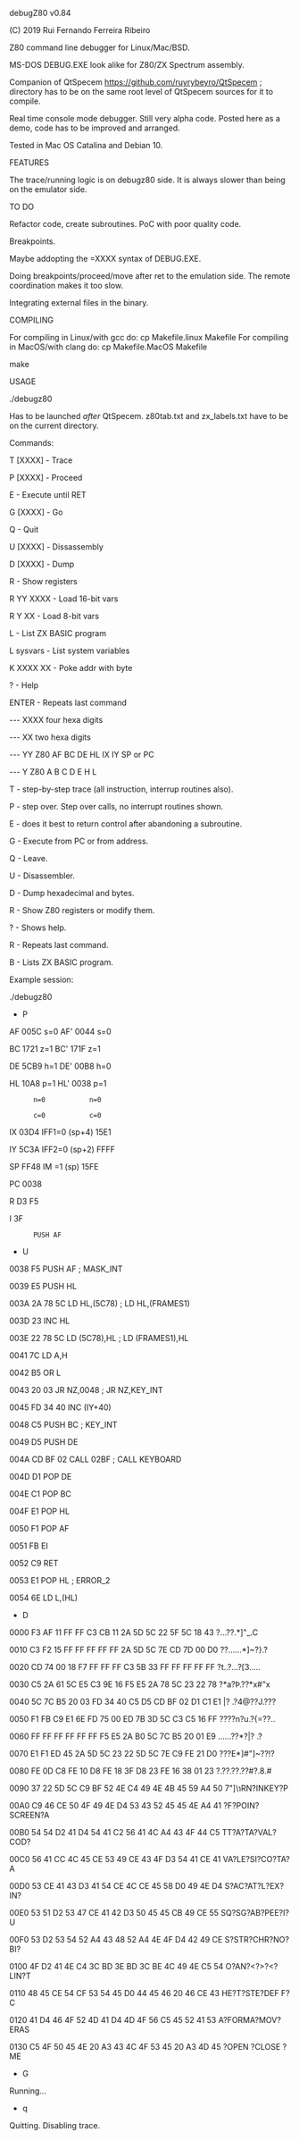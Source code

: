 
debugZ80 v0.84

(C) 2019 Rui Fernando Ferreira Ribeiro

Z80 command line debugger for Linux/Mac/BSD.

MS-DOS DEBUG.EXE look alike for Z80/ZX Spectrum assembly.

Companion of QtSpecem https://github.com/ruyrybeyro/QtSpecem ; directory has to be on the same root level of QtSpecem sources for it to compile.

Real time console mode debugger. Still very alpha code. Posted here as a demo, code has to be improved and arranged.

Tested in Mac OS Catalina and Debian 10.


FEATURES

The trace/running logic is on debugz80 side. It is always slower than being on the emulator side.

TO DO

Refactor code, create subroutines. PoC with poor quality code.

Breakpoints.

Maybe addopting the =XXXX syntax of DEBUG.EXE.

Doing breakpoints/proceed/move after ret to the emulation side. The remote coordination makes it too slow.

Integrating external files in the binary.

COMPILING

For compiling in Linux/with gcc   do: cp Makefile.linux Makefile
For compiling in MacOS/with clang do: cp Makefile.MacOS Makefile

make

USAGE

./debugz80

Has to be launched *after* QtSpecem. z80tab.txt	and zx_labels.txt have to be on the current directory.

Commands:
   
 T [XXXX]  - Trace

 P [XXXX]  - Proceed

 E         - Execute until RET

 G [XXXX]  - Go

 Q         - Quit

 U [XXXX]  - Dissassembly

 D [XXXX]  - Dump

 R         - Show registers

 R YY XXXX - Load 16-bit vars

 R Y XX    - Load 8-bit vars

 L         - List ZX BASIC program

 L sysvars - List system variables

 K XXXX XX  - Poke addr with byte

 ?         - Help

 ENTER     - Repeats last command

 --- XXXX four hexa digits

 --- XX   two  hexa digits

 --- YY   Z80 AF BC DE HL IX IY SP or PC

 --- Y    Z80 A B C D E H L


T - step-by-step trace (all instruction, interrup routines also).

P - step over. Step over calls, no interrupt routines shown.

E - does it best to return control after abandoning a subroutine.

G - Execute from PC or from address.

Q - Leave.

U - Disassembler.

D - Dump hexadecimal and bytes.

R - Show Z80 registers or modify them.

? - Shows help.

R - Repeats last command.

B - Lists ZX BASIC program.

Example session:

./debugz80 

- P
                            
 AF 005C  s=0  AF' 0044 s=0 

 BC 1721  z=1  BC' 171F z=1 

 DE 5CB9  h=1  DE' 00B8 h=0 

 HL 10A8  p=1  HL' 0038 p=1 

          n=0           n=0 

          c=0           c=0 
                            
 IX 03D4 IFF1=0 (sp+4) 15E1 

 IY 5C3A IFF2=0 (sp+2) FFFF 

 SP FF48 IM  =1 (sp)   15FE 

 PC 0038                    

 R  D3    F5                

 I  3F                      

          PUSH AF           
                            
- U

0038 F5             PUSH	AF ; MASK_INT   

0039 E5             PUSH	HL

003A 2A 78 5C       LD	HL,(5C78) ; LD	HL,(FRAMES1)

003D 23             INC	HL

003E 22 78 5C       LD	(5C78),HL ; LD	(FRAMES1),HL

0041 7C             LD	A,H

0042 B5             OR	L

0043 20 03          JR	NZ,0048 ; JR	NZ,KEY_INT

0045 FD 34 40       INC	(IY+40)

0048 C5             PUSH	BC ; KEY_INT   

0049 D5             PUSH	DE

004A CD BF 02       CALL	02BF ; CALL	KEYBOARD

004D D1             POP	DE

004E C1             POP	BC

004F E1             POP	HL

0050 F1             POP	AF

0051 FB             EI

0052 C9             RET

0053 E1             POP	HL ; ERROR_2   

0054 6E             LD	L,(HL)

- D

 0000 F3 AF 11 FF FF C3 CB 11 2A 5D 5C 22 5F 5C 18 43 ?...??.*]\"_\.C 

 0010 C3 F2 15 FF FF FF FF FF 2A 5D 5C 7E CD 7D 00 D0 ??......*]\~?}.? 

 0020 CD 74 00 18 F7 FF FF FF C3 5B 33 FF FF FF FF FF ?t..?...?[3..... 

 0030 C5 2A 61 5C E5 C3 9E 16 F5 E5 2A 78 5C 23 22 78 ?*a\?Þ.??*x\#"x 

 0040 5C 7C B5 20 03 FD 34 40 C5 D5 CD BF 02 D1 C1 E1 \|? .?4@??Ϳ.??? 

 0050 F1 FB C9 E1 6E FD 75 00 ED 7B 3D 5C C3 C5 16 FF ????n?u.?{=\??.. 

 0060 FF FF FF FF FF FF F5 E5 2A B0 5C 7C B5 20 01 E9 ......??*?\|? .? 

 0070 E1 F1 ED 45 2A 5D 5C 23 22 5D 5C 7E C9 FE 21 D0 ???E*]\#"]\~??!? 

 0080 FE 0D C8 FE 10 D8 FE 18 3F D8 23 FE 16 38 01 23 ?.??.??.??#?.8.# 

 0090 37 22 5D 5C C9 BF 52 4E C4 49 4E 4B 45 59 A4 50 7"]\ɿRN?INKEY?P 

 00A0 C9 46 CE 50 4F 49 4E D4 53 43 52 45 45 4E A4 41 ?F?POIN?SCREEN?A 

 00B0 54 54 D2 41 D4 54 41 C2 56 41 4C A4 43 4F 44 C5 TT?A?TA?VAL?COD? 

 00C0 56 41 CC 4C 45 CE 53 49 CE 43 4F D3 54 41 CE 41 VA?LE?SI?CO?TA?A 

 00D0 53 CE 41 43 D3 41 54 CE 4C CE 45 58 D0 49 4E D4 S?AC?AT?L?EX?IN? 

 00E0 53 51 D2 53 47 CE 41 42 D3 50 45 45 CB 49 CE 55 SQ?SG?AB?PEE?I?U 

 00F0 53 D2 53 54 52 A4 43 48 52 A4 4E 4F D4 42 49 CE S?STR?CHR?NO?BI? 

 0100 4F D2 41 4E C4 3C BD 3E BD 3C BE 4C 49 4E C5 54 O?AN?<?>?<?LIN?T 

 0110 48 45 CE 54 CF 53 54 45 D0 44 45 46 20 46 CE 43 HE?T?STE?DEF F?C 

 0120 41 D4 46 4F 52 4D 41 D4 4D 4F 56 C5 45 52 41 53 A?FORMA?MOV?ERAS 

 0130 C5 4F 50 45 4E 20 A3 43 4C 4F 53 45 20 A3 4D 45 ?OPEN ?CLOSE ?ME 

- G

Running...

- q

Quitting. Disabling trace.

